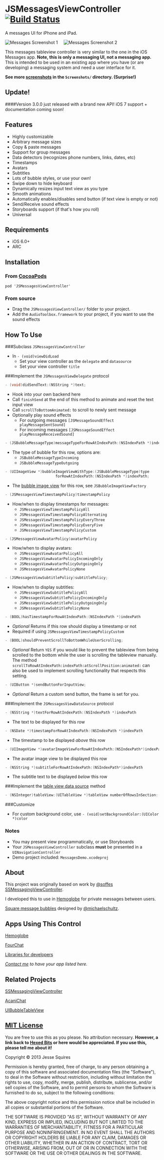 # JSMessagesViewController [![Build Status](https://secure.travis-ci.org/jessesquires/MessagesTableViewController.png)](http://travis-ci.org/jessesquires/MessagesTableViewController)

A messages UI for iPhone and iPad.

![Messages Screenshot 1][img1] &nbsp;&nbsp;&nbsp; ![Messages Screenshot 2][img2]

This messages tableview controller is very similar to the one in the iOS Messages app. **Note, this is only a messaging UI, not a messaging app.** This is intended to be used in an existing app where you have (or are developing) a messaging system and need a user interface for it.

**See more [screenshots][link1] in the `Screenshots/` directory. (Surprise!)**

## Update!

####Version 3.0.0 just released with a brand new API! iOS 7 support + documentation coming soon!

## Features 

* Highly customizable
* Arbitrary message sizes
* Copy & paste messages
* Support for group messages
* Data detectors (recognizes phone numbers, links, dates, etc)
* Timestamps
* Avatars
* Subtitles
* Lots of bubble styles, or use your own!
* Swipe down to hide keyboard
* Dynamically resizes input text view as you type
* Smooth animations
* Automatically enables/disables send button (if text view is empty or not)
* Send/Receive sound effects
* Storyboards support (if that's how you roll)
* Universal

## Requirements

* iOS 6.0+ 
* ARC

## Installation

### From [CocoaPods](http://www.cocoapods.org)

    pod 'JSMessagesViewController'

### From source

* Drag the `JSMessagesViewController/` folder to your project.
* Add the `AudioToolbox.framework` to your project, if you want to use the sound effects

## How To Use

###Subclass `JSMessagesViewController`

* In `- (void)viewDidLoad`
	* Set your view controller as the `delegate` and `datasource`
	* Set your view controller `title`

###Implement the `JSMessagesViewDelegate` protocol

````objective-c 
- (void)didSendText:(NSString *)text;
````

* Hook into your own backend here
* Call `finishSend` at the end of this method to animate and reset the text input view
* Call `scrollToBottomAnimated:` to scroll to newly sent message
* Optionally play sound effects
	* For outgoing messages `[JSMessageSoundEffect playMessageSentSound]`
	* For incoming messages `[JSMessageSoundEffect playMessageReceivedSound]`

````objective-c
- (JSBubbleMessageType)messageTypeForRowAtIndexPath:(NSIndexPath *)indexPath;
````

* The type of bubble for this row, options are:
	* `JSBubbleMessageTypeIncoming`
	* `JSBubbleMessageTypeOutgoing`

````objective-c
- (UIImageView *)bubbleImageViewWithType:(JSBubbleMessageType)type
                       forRowAtIndexPath:(NSIndexPath *)indexPath;
````

* The [bubble image view][link1] for this row, see `JSBubbleImageViewFactory`

````objective-c 
- (JSMessagesViewTimestampPolicy)timestampPolicy
````

* How/when to display timestamps for messages:
	* `JSMessagesViewTimestampPolicyAll`
	* `JSMessagesViewTimestampPolicyAlternating`
	* `JSMessagesViewTimestampPolicyEveryThree`
	* `JSMessagesViewTimestampPolicyEveryFive`
	* `JSMessagesViewTimestampPolicyCustom`

````objective-c 
- (JSMessagesViewAvatarPolicy)avatarPolicy
````

* How/when to display avatars:
	* `JSMessagesViewAvatarPolicyAll`
	* `JSMessagesViewAvatarPolicyIncomingOnly`
	* `JSMessagesViewAvatarPolicyOutgoingOnly`
	* `JSMessagesViewAvatarPolicyNone`


````objective-c
- (JSMessagesViewSubtitlePolicy)subtitlePolicy;
````

* How/when to display subtitles:
	* `JSMessagesViewSubtitlePolicyAll`
	* `JSMessagesViewSubtitlePolicyIncomingOnly`
	* `JSMessagesViewSubtitlePolicyOutgoingOnly`
	* `JSMessagesViewSubtitlePolicyNone`


````objective-c 
- (BOOL)hasTimestampForRowAtIndexPath:(NSIndexPath *)indexPath
````

* *Optional* Returns if this row should display a timestamp or not
* Required if using `JSMessagesViewTimestampPolicyCustom`

````objective-c 
- (BOOL)shouldPreventScrollToBottomWhileUserScrolling;
````

* *Optional* Return `YES` if you would like to prevent the tableview from being scrolled to the bottom while the user is scrolling the tableview manually. The method `scrollToRowAtIndexPath:indexPath:atScrollPosition:animated:` can also be used to implement scrolling functionality that respects this setting.

````objective-c 
- (UIButton *)sendButtonForInputView;
````	

* *Optional* Return a custom send button, the frame is set for you.


###Implement the `JSMessagesViewDataSource` protocol

````objective-c 
- (NSString *)textForRowAtIndexPath:(NSIndexPath *)indexPath
````

* The text to be displayed for this row

````objective-c 
- (NSDate *)timestampForRowAtIndexPath:(NSIndexPath *)indexPath
````

* The timestamp to be displayed *above* this row

````objective-c 
- (UIImageView *)avatarImageViewForRowAtIndexPath:(NSIndexPath*)indexPath
````

* The avatar image view to be displayed this row

````objective-c 
- (NSString *)subtitleForRowAtIndexPath:(NSIndexPath*)indexPath
````

* The subtitle text to be displayed *below* this row

###Implement the [table view data source][ref1] method

````objective-c 
- (NSInteger)tableView:(UITableView *)tableView numberOfRowsInSection:(NSInteger)section
````

###Customize

* For custom background color, use `- (void)setBackgroundColor:(UIColor *)color`

### Notes

* You may present view programmatically, or use Storyboards
* Your `JSMessagesViewController` subclass **must** be presented in a `UINavigationController`
* Demo project included: `MessagesDemo.xcodeproj` 

## About

This project was originally based on work by [@soffes](http://github.com/soffes) [SSMessagingViewController][ss]. 

I developed this to use in [Hemoglobe](http://www.hemoglobe.com) for private messages between users.

[Square message bubbles][img4] designed by [@michaelschultz](http://www.twitter.com/michaelschultz).

## Apps Using This Control

[Hemoglobe](http://bit.ly/hemoglobeapp)

[FourChat](https://itunes.apple.com/us/app/fourchat/id650833730?mt=8)

[Libraries for developers](https://itunes.apple.com/us/app/libraries-for-developers/id653427112?mt=8)

*[Contact me](mailto:jesse.squires.developer@gmail.com) to have your app listed here.*

## Related Projects

[SSMessagingViewController][ss]

[AcaniChat](https://github.com/acani/AcaniChat)

[UIBubbleTableView](https://github.com/AlexBarinov/UIBubbleTableView)

## [MIT License](http://opensource.org/licenses/MIT)

You are free to use this as you please. No attribution necessary. **However, a link back to [Hexed Bits](http://www.hexedbits.com) or here would be appreciated. If you use this, please tell me about it!**

Copyright &copy; 2013 Jesse Squires

Permission is hereby granted, free of charge, to any person obtaining a copy of this software and associated documentation files (the "Software"), to deal in the Software without restriction, including without limitation the rights to use, copy, modify, merge, publish, distribute, sublicense, and/or sell copies of the Software, and to permit persons to whom the Software is furnished to do so, subject to the following conditions:

The above copyright notice and this permission notice shall be included in all copies or substantial portions of the Software.

THE SOFTWARE IS PROVIDED "AS IS", WITHOUT WARRANTY OF ANY KIND, EXPRESS OR IMPLIED, INCLUDING BUT NOT LIMITED TO THE WARRANTIES OF MERCHANTABILITY, FITNESS FOR A PARTICULAR PURPOSE AND NONINFRINGEMENT. IN NO EVENT SHALL THE AUTHORS OR COPYRIGHT HOLDERS BE LIABLE FOR ANY CLAIM, DAMAGES OR OTHER LIABILITY, WHETHER IN AN ACTION OF CONTRACT, TORT OR OTHERWISE, ARISING FROM, OUT OF OR IN CONNECTION WITH THE SOFTWARE OR THE USE OR OTHER DEALINGS IN THE SOFTWARE.

[ss]:https://github.com/soffes/ssmessagesviewcontroller

[ref1]:http://developer.apple.com/library/ios/#documentation/uikit/reference/UITableViewDataSource_Protocol/Reference/Reference.html#//apple_ref/occ/intf/UITableViewDataSource
[ref2]:http://developer.apple.com/library/ios/#documentation/cocoa/conceptual/ProgrammingWithObjectiveC/CustomizingExistingClasses/CustomizingExistingClasses.html

[img1]:https://raw.github.com/jessesquires/MessagesTableViewController/master/Screenshots/iphone5-screenshot0.png
[img2]:https://raw.github.com/jessesquires/MessagesTableViewController/master/Screenshots/iphone5-screenshot2.png
[img3]:https://raw.github.com/jessesquires/MessagesTableViewController/master/Screenshots/iphone5-screenshot3.png
[img4]:https://raw.github.com/jessesquires/MessagesTableViewController/master/Screenshots/iphone5-screenshot4.png

[link1]:https://github.com/jessesquires/MessagesTableViewController/tree/master/Screenshots
